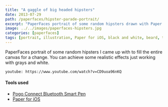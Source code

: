 ```yaml
---
title: "A gaggle of big headed hipsters"
date: 2013-07-29
path: /paperfaces/hipster-parade-portrait/
excerpt: "PaperFaces portrait of some random hipsters drawn with Paper for iOS on an iPad."
image: ../../images/paperfaces-hipsters.jpg
categories: [paperfaces]
tags: [portrait, illustration, Paper for iOS, black and white, beard, time lapse]
---
```


PaperFaces portrait of some random hipsters I came up with to fill the entire canvas for a change. You can achieve some realistic effects just working with grays and white.

`youtube: https://www.youtube.com/watch?v=CD9uoa96nKQ`

#### Tools used

- [Pogo Connect Bluetooth Smart Pen](https://www.amazon.com/gp/product/B009K448L4/ref=as_li_ss_tl?ie=UTF8&camp=1789&creative=390957&creativeASIN=B009K448L4&linkCode=as2&tag=mademist-20)
- [Paper for iOS](https://paper.bywetransfer.com/)
